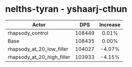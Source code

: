 # nelths-tyran - yshaarj-cthun
| Actor | DPS | Increase |
|---|:---:|:---:|
|rhapsody_control|108449|0.01%|
|Base|108435|0.00%|
|rhapsody_at_20_low_filler|104027|-4.07%|
|rhapsody_at_20_high_filler|103933|-4.15%|
